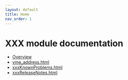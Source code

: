 ```yaml
---
layout: default
title: Home
nav_order: 1
---
```


# XXX module documentation

* [Overview](overview)
* [vme_address.html](vme_address.html)
* [xxxKnownProblems.html](xxxKnownProblems.html)
* [xxxReleaseNotes.html](xxxReleaseNotes)
